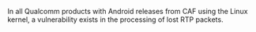 In all Qualcomm products with Android releases from CAF using the Linux kernel, a vulnerability exists in the processing of lost RTP packets.